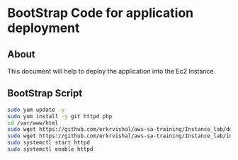 # BootStrap Code for application deployment

## About
This document will help to deploy the application into the Ec2 Instance.

## BootStrap Script

```bash
sudo yum update -y
sudo yum install -y git httpd php
cd /var/www/html
sudo wget https://github.com/erkrvishal/aws-sa-training/Instance_lab/dog.jpg
sudo wget https://github.com/erkrvishal/aws-sa-training/Instance_lab/index.php
sudo systemctl start httpd
sudo systemctl enable httpd
```

